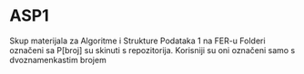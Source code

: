 # ASP1

Skup materijala za Algoritme i Strukture Podataka 1 na FER-u
Folderi označeni sa P[broj] su skinuti s repozitorija. Korisniji su oni označeni samo s dvoznamenkastim brojem
